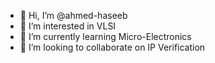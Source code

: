 - 👋 Hi, I’m @ahmed-haseeb
- 👀 I’m interested in VLSI
- 🌱 I’m currently learning Micro-Electronics
- 💞️ I’m looking to collaborate on IP Verification

<!---
ahmed-haseeb/ahmed-haseeb is a ✨ special ✨ repository because its `README.md` (this file) appears on your GitHub profile.
You can click the Preview link to take a look at your changes.
--->
